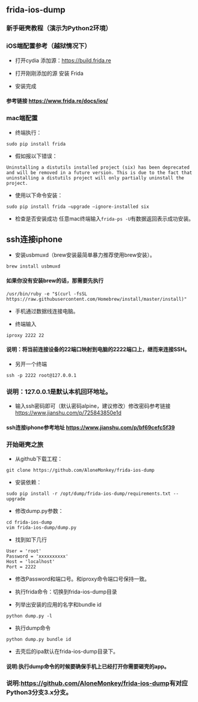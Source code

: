 ## frida-ios-dump 
### 新手砸壳教程（演示为Python2环境）

### iOS端配置参考（越狱情况下）
- 打开cydia 添加源：https://build.frida.re

- 打开刚刚添加的源 安装 Frida

- 安装完成

#### 参考链接  <https://www.frida.re/docs/ios/>

### mac端配置
- 终端执行：

```
sudo pip install frida
```  
- 假如报以下错误：

```
Uninstalling a distutils installed project (six) has been deprecated and will be removed in a future version. This is due to the fact that uninstalling a distutils project will only partially uninstall the project.

```

- 使用以下命令安装：

```
sudo pip install frida –upgrade –ignore-installed six
```

- 检查是否安装成功 任意mac终端输入```frida-ps -U```有数据返回表示成功安装。


## ssh连接iphone
- 安装usbmuxd（brew安装最简单暴力推荐使用brew安装）。  

```
brew install usbmuxd
```   
#### 如果你没有安装brew的话，那需要先执行  
```
/usr/bin/ruby -e "$(curl -fsSL https://raw.githubusercontent.com/Homebrew/install/master/install)"
```      
- 手机通过数据线连接电脑。
      
- 终端输入 
     
```
iproxy 2222 22
```     
#### 说明：将当前连接设备的22端口映射到电脑的2222端口上，继而来连接SSH。   
- 另开一个终端

```
ssh -p 2222 root@127.0.0.1
```   
### 说明：127.0.0.1是默认本机回环地址。
- 输入ssh密码即可（默认密码alpine，建议修改）修改密码参考链接 <https://www.jianshu.com/p/725843850e1d>

#### ssh连接iphone参考地址 <https://www.jianshu.com/p/bf69cefc5f39>

### 开始砸壳之旅

- 从github下载工程：

```
git clone https://github.com/AloneMonkey/frida-ios-dump 
```     
- 安装依赖：

```
sudo pip install -r /opt/dump/frida-ios-dump/requirements.txt --upgrade
```
- 修改dump.py参数：

```
cd frida-ios-dump
vim frida-ios-dump/dump.py
```
- 找到如下几行

```
User = 'root'   
Password = 'xxxxxxxxxx'   
Host = 'localhost'   
Port = 2222   
```

- 修改Password和端口号。和iproxy命令端口号保持一致。

- 执行frida命令：切换到frida-ios-dump目录

- 列举出安装的应用的名字和bundle id 

```
python dump.py -l
```    

- 执行dump命令 

```
python dump.py bundle id
``` 
- 去壳后的ipa默认在frida-ios-dump目录下。

#### 说明:执行dump命令的时候要确保手机上已经打开你需要砸壳的app。
### 说明:<https://github.com/AloneMonkey/frida-ios-dump>有对应Python3分支3.x分支。


